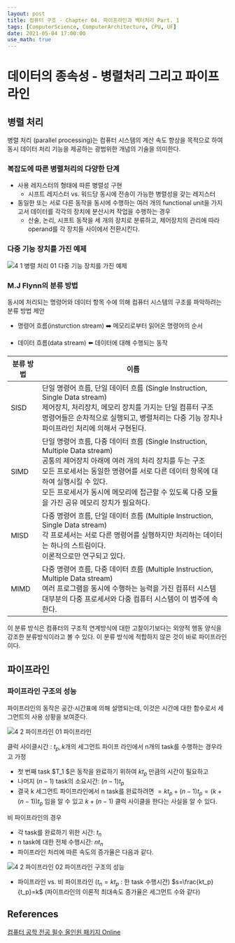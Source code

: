 ```yaml
---
layout: post
title: 컴퓨터 구조 - Chapter 04. 파이프라인과 벡터처리 Part. 1
tags: [ComputerScience, ComputerArchitecture, CPU, UF]
date: 2021-05-04 17:00:00
use_math: true
---
```

# 데이터의 종속성 - 병렬처리 그리고 파이프라인

## 병렬 처리

병렬 처리 (parallel processing)는 컴퓨터 시스템의 계산 속도 향상을 목적으로 하여 동시 데이터 처리 기능을 제공하는 광범위한 개념의 기술을 의미한다.

### 복잡도에 따른 병렬처리의 다양한 단계

- 사용 레지스터의 형태에 따른 병렬성 구현
  - 시프트 레지스터 vs. 워드당 동시에 전송이 가능한 병렬성을 갖는 레지스터
- 동일한 또는 서로 다른 동작을 동시에 수행하는 여러 개의 functional unit을 가지고서 데이터를 각각의 장치에 분산시켜 작업을 수행하는 경우
  - 산술, 논리, 시프트 동작을 세 개의 장치로 분류하고, 제어장치의 관리에 따라 operand를 각 장치들 사이에서 전환시킨다.

### 다중 기능 장치를 가진 예제

![4 1 병렬 처리 01  다중 기능 장치를 가진 예제](https://user-images.githubusercontent.com/52024566/116975721-070d1a00-acfb-11eb-86de-106eb53ab90f.png)

### M.J Flynn의 분류 방법

동시에 처리되는 명령어와 데이터 항목 수에 의해 컴퓨터 시스템의 구조를 파악하려는 분류 방법 제안

- 명령어 흐름(insturction stream) :arrow_right: 메모리로부터 읽어온 명령어의 순서

- 데이터 흐름(data stream) :arrow_left: 데이터에 대해 수행되는 동작

| 분류 방법 | 이름                                                         |
| --------- | ------------------------------------------------------------ |
| SISD      | 단일 명령어 흐름, 단일 데이터 흐름 (Single Instruction, Single Data stream)<br />제어장치, 처리장치, 메모리 장치를 가지는 단일 컴퓨터 구조<br />명령어들은 순차적으로 실행되고, 병렬처리는 다중 기능 장치나 파이프라인 처리에 의해서 구현된다. |
| SIMD      | 단일 명령어 흐름, 다중 데이터 흐름 (Single Instruction, Multiple Data stream)<br />공통의 제어장치 아래에 여러 개의 처리 장치를 두는 구조<br />모든 프로세서는 동일한 명령어를 서로 다른 데이터 항목에 대하여 실행시킬 수 있다.<br />모든 프로세서가 동시에 메모리에 접근할 수 있도록 다중 모듈을 가진 공유 메모리 장치가 필요하다. |
| MISD      | 다중 명령어 흐름, 단일 데이터 흐름 (Multiple Instruction, Single Data stream)<br />각 프로세서는 서로 다른 명령어를 실행하지만 처리하는 데이터는 하나의 스트림이다.<br />이론적으로만 연구되고 있다. |
| MIMD      | 다중 명령어 흐름, 다중 데이터 흐름 (Multiple Instruction, Multiple Data stream)<br />여러 프로그램을 동시에 수행하는 능력을 가진 컴퓨터 시스템<br />대부분의 다중 프로세서와 다중 컴퓨터 시스템이 이 범주에 속한다. |

이 분류 방식은 컴퓨터의 구조적 연계방식에 대한 고찰이기보다는 외양적 행동 양식을 강조한 분류방식이라고 볼 수 있다. 이 분류 방식에 적합하지 않은 것이 바로 파이프라인이다.

## 파이프라인

### 파이프라인 구조의 성능

파이프라인의 동작은 공간·시간표에 의해 설명되는데, 이것은 시간에 대한 함수로서 세그먼트의 사용 상황을 보여준다.

![4 2 파이프라인 01  파이프라인](https://user-images.githubusercontent.com/52024566/116975723-07a5b080-acfb-11eb-8981-a6012c14070b.png)

클럭 사이클시간 : $t_p , k$개의 세그먼트 파이프 라인에서 n개의 task를 수행하는 경우라고 가정

- 첫 번째 task $T_1 $은 동작을 완료하기 위하여 $kt_p$ 만큼의 시간이 필요하고
- 나머지 $(n-1)$ task의 소요시간: $(n-1)t_p$
- 결국 k 세그먼트 파이프라인에서 n task를 완료하려면 $=kt_p + (n-1)t_p = (k + (n-1))t_p$  임을 알 수 있고 $k + (n-1)$ 클럭 사이클을 한다는 사실을 알 수 있다.

비 파이프라인의 경우

- 각 task를 완료하기 위한 시간: $t_n$
- n task에 대한 전체 수행시간: $nt_n$
- 파이프라인 처리에 따른 속도의 증가율은 다음과 같다.

![4 2 파이프라인 02  파이프라인 구조의 성능](https://user-images.githubusercontent.com/52024566/116975724-083e4700-acfb-11eb-8822-07bab8fb1983.png)

- 파이프라인 vs. 비 파이프라인 ($t_n = kt_p$ : 한 task 수행시간)
  $s=\frac{kt_p}{t_p}=k$ (파이프라인의 이론적 최대속도 증가율은 세그먼트 수와 같다)

## References

[컴퓨터 공학 전공 필수 올인원 패키지 Online](https://www.fastcampus.co.kr/dev_online_cs)


